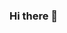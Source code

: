 ### Hi there 👋

<!--
**Hazperera/Hazperera** is a ✨ _special_ ✨ repository because its `README.md` (this file) appears on your GitHub profile.

Here are some ideas to get you started:

- 🔭 I’m currently working on my PhD
- 🌱 I’m currently learning Network Methods
- 👯 I’m looking to collaborate on Transcriptomics Analysis
- 🤔 I’m looking for help with understanding complex networks
- 💬 Ask me about GPCRs
- 📫 How to reach me: hasani.perera@ucl.ac.uk
- 😄 Pronouns: she/her
- ⚡ Fun fact: I am a 
-->
